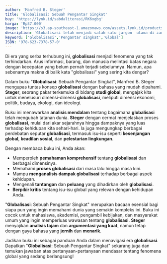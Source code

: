 ```yaml
---
author: 'Manfred B. Steger'
title: 'Globalisasi: Sebuah Pengantar Singkat'
buy: 'https://lynk.id/sabdaliterasi/RK6xgbg'
harga: 'Rp37.000'
image: 'https://s3.ap-southeast-1.amazonaws.com/assets.lynk.id/products/29-06-2024/1719594528783_5324049'
description: 'Globalisasi telah menjadi salah satu jargon  utama di zaman kita - sebuah istilah yang  menjelaskan berbagai kekuatan ekonomi, politik,  kebudayaan, ideologis, dan lingkungan kompleks  yang mengubah pemahaman kita mengenai dunia dengan cepat.'
keyword: ['Globalisasi','Pengantar singkat','Global']
ISBN: '978-623-7378-57-0'
---
```

<p>Di era yang serba terhubung ini, <strong>globalisasi</strong> menjadi fenomena yang tak terhindarkan. Arus informasi, barang, dan manusia melintasi batas negara dengan kecepatan yang belum pernah terjadi sebelumnya. Namun, apa sebenarnya makna di balik kata "globalisasi" yang sering kita dengar?</p><p>Dalam buku "<strong>Globalisasi</strong>: Sebuah Pengantar Singkat", Manfred B. Steger mengupas tuntas konsep <strong>globalisasi</strong> dengan bahasa yang mudah dipahami. <strong>Steger</strong>, seorang pakar terkemuka di bidang <strong>studi global</strong>, mengajak kita untuk menelusuri dimensi-dimensi <strong>globalisasi</strong>, meliputi dimensi ekonomi, politik, budaya, ekologi, dan ideologi.</p><p>Buku ini menawarkan <strong>analisis mendalam</strong> tentang bagaimana <strong>globalisasi</strong> telah mengubah tatanan dunia. <strong>Steger</strong> dengan cermat menjelaskan proses <strong>globalisasi</strong>, mulai dari akar sejarahnya hingga dampaknya yang luas terhadap kehidupan kita sehari-hari. Ia juga mengungkap berbagai perdebatan seputar <strong>globalisasi</strong>, termasuk isu-isu seperti <strong>kesenjangan global</strong>, <strong>keadilan sosial</strong>, dan <strong>pelestarian lingkungan</strong>.</p><p>Dengan membaca buku ini, Anda akan:</p><ul><li>Memperoleh <strong>pemahaman komprehensif</strong> tentang <strong>globalisasi</strong> dan berbagai dimensinya.</li><li>Memahami <strong>proses globalisasi</strong> dari masa lalu hingga masa kini.</li><li>Mampu <strong>menganalisis dampak globalisasi</strong> terhadap berbagai aspek kehidupan.</li><li>Mengenali <strong>tantangan</strong> dan <strong>peluang</strong> yang dihadirkan oleh <strong>globalisasi</strong>.</li><li><strong>Berpikir kritis</strong> tentang isu-isu global yang relevan dengan kehidupan Anda.</li></ul><p>"<strong>Globalisasi</strong>: Sebuah Pengantar Singkat" merupakan bacaan esensial bagi siapa pun yang ingin memahami dunia yang semakin kompleks ini. Buku ini cocok untuk mahasiswa, akademisi, pengambil kebijakan, dan masyarakat umum yang ingin memperluas wawasan tentang <strong>globalisasi</strong>. <strong>Steger</strong> menyajikan <strong>analisis tajam</strong> dan <strong>argumentasi yang kuat</strong>, namun tetap dengan gaya bahasa yang <strong>jernih</strong> dan <strong>menarik</strong>.</p><p>Jadikan buku ini sebagai panduan Anda dalam menavigasi era <strong>globalisasi</strong>. Dapatkan "<strong>Globalisasi</strong>: Sebuah Pengantar Singkat" sekarang juga dan temukan jawaban atas pertanyaan-pertanyaan mendasar tentang fenomena global yang sedang berlangsung!</p>
